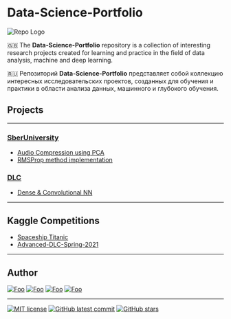 # Data-Science-Portfolio

![Repo Logo](https://images.paramount.tech/uri/mgid:arc:imageassetref:shared.southpark.nordics:f828643f-8e52-4037-84e5-c672bef9fcbe?quality=0.7&gen=ntrn&legacyStatusCode=true)

🇬🇧 The **Data-Science-Portfolio** repository is a collection of interesting research projects created for learning and practice in the field of data analysis, machine and deep learning.

🇷🇺 Репозиторий **Data-Science-Portfolio** представляет собой коллекцию интересных исследовательских проектов, созданных для обучения и практики в области анализа данных, машинного и глубокого обучения.



## Projects

---

### [SberUniversity](https://github.com/otofarings/Data-Science-Portfolio/tree/main/SberUniversity)

- [Audio Compression using PCA](https://github.com/otofarings/Data-Science-Portfolio/tree/main/SberUniversity/Audio%20Compression%20using%20PCA)
- [RMSProp method implementation](https://github.com/otofarings/Data-Science-Portfolio/tree/main/SberUniversity/Optimizer/RMSProp.ipynb)


### [DLC](https://github.com/otofarings/Data-Science-Portfolio/tree/main/DLC)

- [Dense & Convolutional NN](https://github.com/otofarings/Data-Science-Portfolio/tree/main/DLC/Dense%20&%20Convolutional%20NN/Dense%20&%20Convolutional%20NN.ipynb)

---

## Kaggle Competitions

- [Spaceship Titanic](https://github.com/otofarings/Data-Science-Portfolio/blob/main/Kaggle/spaceship-titanic.ipynb)
- [Advanced-DLC-Spring-2021](https://github.com/otofarings/Data-Science-Portfolio/blob/main/Kaggle/kaggle_telecom_churn.ipynb)

---

## Author

<a href="https://github.com/otofarings" rel="some text">![Foo](https://img.shields.io/badge/GitHub-100000?style=for-the-badge&logo=github&logoColor=white)</a>
<a href="https://www.kaggle.com/otofarings" rel="some text">![Foo](https://img.shields.io/badge/Kaggle-20BEFF?style=for-the-badge&logo=Kaggle&logoColor=white)</a>
<a href="https://t.me/otofarings" rel="some text">![Foo](https://img.shields.io/badge/Telegram-2CA5E0?style=for-the-badge&logo=telegram&logoColor=white)</a>
<a href="https://linkedin.com/in/anton-abdulgalimov-b264a3203" rel="some text">![Foo](https://img.shields.io/badge/LinkedIn-0077B5?style=for-the-badge&logo=linkedin&logoColor=white)</a>

---

[![MIT license](https://img.shields.io/badge/License-MIT-blue.svg)](https://lbesson.mit-license.org/)
[![GitHub latest commit](https://badgen.net/github/last-commit/otofarings/Data-Science-Portfolio)](https://GitHub.com/otofarings/Data-Science-Portfolio/commit/)
[![GitHub stars](https://badgen.net/github/stars/otofarings/Data-Science-Portfolio)](https://GitHub.com/otofarings/Data-Science-Portfolio/stargazers/)